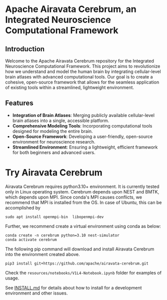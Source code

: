 # Apache Airavata Cerebrum, an Integrated Neuroscience Computational Framework

## Introduction

Welcome to the Apache Airavata Cerebrum repository for the Integrated Neuroscience Computational Framework. This project aims to revolutionize how we understand and model the human brain by integrating cellular-level brain atlases with advanced computational tools. Our goal is to create a cohesive, open-source framework that allows for the seamless application of existing tools within a streamlined, lightweight environment.

## Features

- **Integration of Brain Atlases**: Merging publicly available cellular-level brain atlases into a single, accessible platform.
- **Comprehensive Modeling Tools**: Incorporating computational tools designed for modeling the entire brain.
- **Open-Source Framework**: Developing a user-friendly, open-source environment for neuroscience research.
- **Streamlined Environment**: Ensuring a lightweight, efficient framework for both beginners and advanced users.

# Try Airavata Cerebrum
Airavata Cerebrum requires python3.10+ environment.
It is currently tested only in Linux operating system.
Cerebrum depends upon NEST and BMTK, which  depends upon MPI. 
Since conda's MPI causes conflicts, we recommend 
that MPI is installed from the OS. 
In case of Ubuntu, this can be accomplished by
```
sudo apt install openmpi-bin  libopenmpi-dev
```

Further, we recommend create a virtual environment using conda as below:
```
conda create -n cerebrum python=3.10 nest-simulator
conda activate cerebrum
```

The following pip command will download and install Airavata Cerebrum into 
the environment created above. 
```
pip3 install git+https://github.com/apache/airavata-cerebrum.git
```

Check the `resources/notebooks/V1L4-Notebook.ipynb` folder for examples of usage.

See [INSTALL.md](INSTALL.md) for details about how to install for a 
development environment and other issues.
